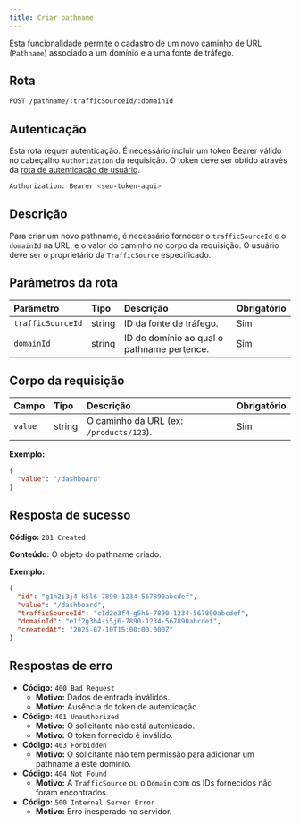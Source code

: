 ```yaml
---
title: Criar pathname
---
```


Esta funcionalidade permite o cadastro de um novo caminho de URL (`Pathname`) associado a um domínio e a uma fonte de tráfego.

## Rota

```bash
POST /pathname/:trafficSourceId/:domainId
```

## Autenticação

Esta rota requer autenticação. É necessário incluir um token Bearer válido no cabeçalho `Authorization` da requisição. O token deve ser obtido através da [rota de autenticação de usuário](/user/authuser/).

```bash
Authorization: Bearer <seu-token-aqui>
```

## Descrição

Para criar um novo pathname, é necessário fornecer o `trafficSourceId` e o `domainId` na URL, e o valor do caminho no corpo da requisição. O usuário deve ser o proprietário da `TrafficSource` especificado.

## Parâmetros da rota

| Parâmetro         | Tipo   | Descrição                                  | Obrigatório |
| :---------------- | :----- | :----------------------------------------- | :---------- |
| `trafficSourceId` | string | ID da fonte de tráfego.                    | Sim         |
| `domainId`        | string | ID do domínio ao qual o pathname pertence. | Sim         |

## Corpo da requisição

| Campo   | Tipo   | Descrição                               | Obrigatório |
| :------ | :----- | :-------------------------------------- | :---------- |
| `value` | string | O caminho da URL (ex: `/products/123`). | Sim         |

**Exemplo:**

```json
{
  "value": "/dashboard"
}
```

## Resposta de sucesso

**Código:** `201 Created`

**Conteúdo:** O objeto do pathname criado.

**Exemplo:**

```json
{
  "id": "g1h2i3j4-k5l6-7890-1234-567890abcdef",
  "value": "/dashboard",
  "trafficSourceId": "c1d2e3f4-g5h6-7890-1234-567890abcdef",
  "domainId": "e1f2g3h4-i5j6-7890-1234-567890abcdef",
  "createdAt": "2025-07-10T15:00:00.000Z"
}
```

## Respostas de erro

- **Código:** `400 Bad Request`
  - **Motivo:** Dados de entrada inválidos.
  - **Motivo:** Ausência do token de autenticação.
- **Código:** `401 Unauthorized`
  - **Motivo:** O solicitante não está autenticado.
  - **Motivo:** O token fornecido é inválido.
- **Código:** `403 Forbidden`
  - **Motivo:** O solicitante não tem permissão para adicionar um pathname a este domínio.
- **Código:** `404 Not Found`
  - **Motivo:** A `TrafficSource` ou o `Domain` com os IDs fornecidos não foram encontrados.
- **Código:** `500 Internal Server Error`
  - **Motivo:** Erro inesperado no servidor.

